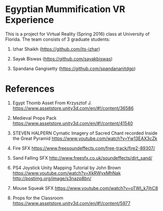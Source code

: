 # Egyptian Mummification VR Experience 

This is a project for Virtual Reality (Spring 2016) class at University of Florida.
The team consists of 3 graduate students:

1. Izhar Shaikh (https://github.com/its-izhar)

2. Sayak Biswas (https://github.com/sayakbiswas)

3. Spandana Gangisetty (https://github.com/spandananitdgp)

# References
1. Egypt Thomb Asset From Krzysztof J.
https://www.assetstore.unity3d.com/en/#!/content/36586

2. Medieval Props Pack
https://www.assetstore.unity3d.com/en/#!/content/41540

3. STEVEN HALPERN Cymatic Imagery of Sacred Chant recorded Inside the Great Pyramid
https://www.youtube.com/watch?v=Yw13EAX3cZk

4. Fire SFX
https://www.freesoundeffects.com/free-track/fire2-89307/

5. Sand Falling SFX
http://www.freesfx.co.uk/soundeffects/dirt_sand/

6. PS4 Joystick Unity Mapping Tutorial by John Brown
https://www.youtube.com/watch?v=XkRWyxMhNak
http://postimg.org/image/s3nazp8bn/

7. Mouse Squeak SFX
https://www.youtube.com/watch?v=oTWI_k7jhC8

8. Props for the Classroom
https://www.assetstore.unity3d.com/en/#!/content/5977
